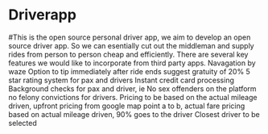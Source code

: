 # Driverapp
#This is the open source personal driver app, we aim to develop an open source driver app. So we can esentially cut out the middleman and supply rides from person to person cheap and efficiently. There are several key features we would like to incorporate from third party apps.
Navagation by waze
Option to tip immediately after ride ends suggest gratuity of 20%
5 star rating system for pax and drivers
Instant credit card processing
Background checks for pax and driver, ie No sex offenders on the platform no felony convictions for drivers. 
Pricing to be based on the actual mileage driven, upfront pricing from google map point a to b, actual fare pricing based on actual mileage driven, 90% goes to the driver
Closest driver to be selected
